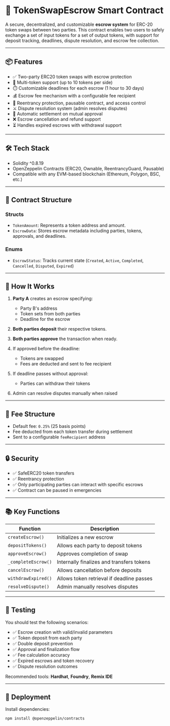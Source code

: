 # 🔐 TokenSwapEscrow Smart Contract

A secure, decentralized, and customizable **escrow system** for ERC-20 token swaps between two parties. This contract enables two users to safely exchange a set of input tokens for a set of output tokens, with support for deposit tracking, deadlines, dispute resolution, and escrow fee collection.

---

## 📦 Features

- ✅ Two-party ERC20 token swaps with escrow protection  
- 🧾 Multi-token support (up to 10 tokens per side)  
- ⏱️ Customizable deadlines for each escrow (1 hour to 30 days)  
- 💰 Escrow fee mechanism with a configurable fee recipient  
- 🔐 Reentrancy protection, pausable contract, and access control  
- ⚔️ Dispute resolution system (admin resolves disputes)  
- 🔄 Automatic settlement on mutual approval  
- ❌ Escrow cancellation and refund support  
- ⏳ Handles expired escrows with withdrawal support  

---

## 🛠️ Tech Stack

- Solidity ^0.8.19  
- OpenZeppelin Contracts (ERC20, Ownable, ReentrancyGuard, Pausable)  
- Compatible with any EVM-based blockchain (Ethereum, Polygon, BSC, etc.)

---

## 📁 Contract Structure

### Structs

- `TokenAmount`: Represents a token address and amount.
- `EscrowData`: Stores escrow metadata including parties, tokens, approvals, and deadlines.

### Enums

- `EscrowStatus`: Tracks current state (`Created`, `Active`, `Completed`, `Cancelled`, `Disputed`, `Expired`)

---

## 🚀 How It Works

1. **Party A** creates an escrow specifying:
   - Party B's address
   - Token sets from both parties
   - Deadline for the escrow

2. **Both parties deposit** their respective tokens.

3. **Both parties approve** the transaction when ready.

4. If approved before the deadline:
   - Tokens are swapped
   - Fees are deducted and sent to fee recipient

5. If deadline passes without approval:
   - Parties can withdraw their tokens

6. Admin can resolve disputes manually when raised

---

## 💸 Fee Structure

- Default fee: `0.25%` (25 basis points)
- Fee deducted from each token transfer during settlement
- Sent to a configurable `feeRecipient` address

---

## 🔒 Security

- ✅ SafeERC20 token transfers  
- ✅ Reentrancy protection  
- ✅ Only participating parties can interact with specific escrows  
- ✅ Contract can be paused in emergencies  

---

## 📚 Key Functions

| Function | Description |
|----------|-------------|
| `createEscrow()` | Initializes a new escrow |
| `depositTokens()` | Allows each party to deposit tokens |
| `approveEscrow()` | Approves completion of swap |
| `_completeEscrow()` | Internally finalizes and transfers tokens |
| `cancelEscrow()` | Allows cancellation before deposits |
| `withdrawExpired()` | Allows token retrieval if deadline passes |
| `resolveDispute()` | Admin manually resolves disputes |

---

## 🧪 Testing

You should test the following scenarios:

- ✅ Escrow creation with valid/invalid parameters  
- ✅ Token deposit from each party  
- ✅ Double deposit prevention  
- ✅ Approval and finalization flow  
- ✅ Fee calculation accuracy  
- ✅ Expired escrows and token recovery  
- ✅ Dispute resolution outcomes  

Recommended tools: **Hardhat**, **Foundry**, **Remix IDE**

---

## 📌 Deployment

Install dependencies:
```bash
npm install @openzeppelin/contracts
